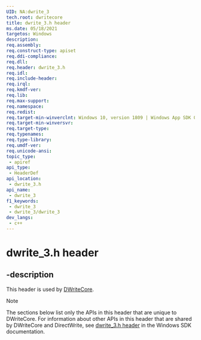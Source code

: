 ```yaml
---
UID: NA:dwrite_3
tech.root: dwritecore
title: dwrite_3.h header
ms.date: 05/18/2021 
targetos: Windows
description: 
req.assembly: 
req.construct-type: apiset
req.ddi-compliance: 
req.dll: 
req.header: dwrite_3.h
req.idl: 
req.include-header: 
req.irql: 
req.kmdf-ver: 
req.lib: 
req.max-support: 
req.namespace: 
req.redist: 
req.target-min-winverclnt: Windows 10, version 1809 | Windows App SDK 0.5 (and later)
req.target-min-winversvr: 
req.target-type: 
req.typenames: 
req.type-library: 
req.umdf-ver: 
req.unicode-ansi: 
topic_type:
 - apiref
api_type:
 - HeaderDef
api_location:
 - dwrite_3.h
api_name:
 - dwrite_3
f1_keywords:
 - dwrite_3
 - dwrite_3/dwrite_3
dev_langs:
 - c++
---
```


# dwrite_3.h header


## -description

This header is used by [DWriteCore](../_dwritecore/index.md).

> [!NOTE]
> The sections below list only the APIs in this header that are unique to DWriteCore. For information about other APIs in this header that are shared by DWriteCore and DirectWrite, see [dwrite_3.h header](/windows/win32/api/dwrite_3/) in the Windows SDK documentation.
